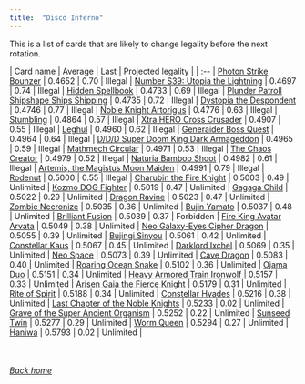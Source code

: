 ```yaml
---
title:  "Disco Inferno"
---
```


This is a list of cards that are likely to change legality before the next rotation.

| Card name | Average | Last | Projected legality |
| :-- |
[Photon Strike Bounzer](https://db.ygoprodeck.com/card/?search=Photon%20Strike%20Bounzer) | 0.4652 | 0.70 | Illegal |
[Number S39: Utopia the Lightning](https://db.ygoprodeck.com/card/?search=Number%20S39:%20Utopia%20the%20Lightning) | 0.4697 | 0.74 | Illegal |
[Hidden Spellbook](https://db.ygoprodeck.com/card/?search=Hidden%20Spellbook) | 0.4733 | 0.69 | Illegal |
[Plunder Patroll Shipshape Ships Shipping](https://db.ygoprodeck.com/card/?search=Plunder%20Patroll%20Shipshape%20Ships%20Shipping) | 0.4735 | 0.72 | Illegal |
[Dystopia the Despondent](https://db.ygoprodeck.com/card/?search=Dystopia%20the%20Despondent) | 0.4746 | 0.77 | Illegal |
[Noble Knight Artorigus](https://db.ygoprodeck.com/card/?search=Noble%20Knight%20Artorigus) | 0.4776 | 0.63 | Illegal |
[Stumbling](https://db.ygoprodeck.com/card/?search=Stumbling) | 0.4864 | 0.57 | Illegal |
[Xtra HERO Cross Crusader](https://db.ygoprodeck.com/card/?search=Xtra%20HERO%20Cross%20Crusader) | 0.4907 | 0.55 | Illegal |
[Leghul](https://db.ygoprodeck.com/card/?search=Leghul) | 0.4960 | 0.62 | Illegal |
[Generaider Boss Quest](https://db.ygoprodeck.com/card/?search=Generaider%20Boss%20Quest) | 0.4964 | 0.64 | Illegal |
[D/D/D Super Doom King Dark Armageddon](https://db.ygoprodeck.com/card/?search=D/D/D%20Super%20Doom%20King%20Dark%20Armageddon) | 0.4965 | 0.59 | Illegal |
[Mathmech Circular](https://db.ygoprodeck.com/card/?search=Mathmech%20Circular) | 0.4971 | 0.53 | Illegal |
[The Chaos Creator](https://db.ygoprodeck.com/card/?search=The%20Chaos%20Creator) | 0.4979 | 0.52 | Illegal |
[Naturia Bamboo Shoot](https://db.ygoprodeck.com/card/?search=Naturia%20Bamboo%20Shoot) | 0.4982 | 0.61 | Illegal |
[Artemis, the Magistus Moon Maiden](https://db.ygoprodeck.com/card/?search=Artemis,%20the%20Magistus%20Moon%20Maiden) | 0.4991 | 0.79 | Illegal |
[Rodenut](https://db.ygoprodeck.com/card/?search=Rodenut) | 0.5000 | 0.55 | Illegal |
[Charubin the Fire Knight](https://db.ygoprodeck.com/card/?search=Charubin%20the%20Fire%20Knight) | 0.5003 | 0.49 | Unlimited |
[Kozmo DOG Fighter](https://db.ygoprodeck.com/card/?search=Kozmo%20DOG%20Fighter) | 0.5019 | 0.47 | Unlimited |
[Gagaga Child](https://db.ygoprodeck.com/card/?search=Gagaga%20Child) | 0.5022 | 0.29 | Unlimited |
[Dragon Ravine](https://db.ygoprodeck.com/card/?search=Dragon%20Ravine) | 0.5023 | 0.47 | Unlimited |
[Zombie Necronize](https://db.ygoprodeck.com/card/?search=Zombie%20Necronize) | 0.5035 | 0.36 | Unlimited |
[Bujin Yamato](https://db.ygoprodeck.com/card/?search=Bujin%20Yamato) | 0.5037 | 0.48 | Unlimited |
[Brilliant Fusion](https://db.ygoprodeck.com/card/?search=Brilliant%20Fusion) | 0.5039 | 0.37 | Forbidden |
[Fire King Avatar Arvata](https://db.ygoprodeck.com/card/?search=Fire%20King%20Avatar%20Arvata) | 0.5049 | 0.38 | Unlimited |
[Neo Galaxy-Eyes Cipher Dragon](https://db.ygoprodeck.com/card/?search=Neo%20Galaxy-Eyes%20Cipher%20Dragon) | 0.5055 | 0.39 | Unlimited |
[Bujingi Sinyou](https://db.ygoprodeck.com/card/?search=Bujingi%20Sinyou) | 0.5061 | 0.42 | Unlimited |
[Constellar Kaus](https://db.ygoprodeck.com/card/?search=Constellar%20Kaus) | 0.5067 | 0.45 | Unlimited |
[Darklord Ixchel](https://db.ygoprodeck.com/card/?search=Darklord%20Ixchel) | 0.5069 | 0.35 | Unlimited |
[Neo Space](https://db.ygoprodeck.com/card/?search=Neo%20Space) | 0.5073 | 0.39 | Unlimited |
[Cave Dragon](https://db.ygoprodeck.com/card/?search=Cave%20Dragon) | 0.5083 | 0.40 | Unlimited |
[Roaring Ocean Snake](https://db.ygoprodeck.com/card/?search=Roaring%20Ocean%20Snake) | 0.5102 | 0.36 | Unlimited |
[Ojama Duo](https://db.ygoprodeck.com/card/?search=Ojama%20Duo) | 0.5151 | 0.34 | Unlimited |
[Heavy Armored Train Ironwolf](https://db.ygoprodeck.com/card/?search=Heavy%20Armored%20Train%20Ironwolf) | 0.5157 | 0.33 | Unlimited |
[Arisen Gaia the Fierce Knight](https://db.ygoprodeck.com/card/?search=Arisen%20Gaia%20the%20Fierce%20Knight) | 0.5179 | 0.31 | Unlimited |
[Rite of Spirit](https://db.ygoprodeck.com/card/?search=Rite%20of%20Spirit) | 0.5188 | 0.34 | Unlimited |
[Constellar Hyades](https://db.ygoprodeck.com/card/?search=Constellar%20Hyades) | 0.5216 | 0.38 | Unlimited |
[Last Chapter of the Noble Knights](https://db.ygoprodeck.com/card/?search=Last%20Chapter%20of%20the%20Noble%20Knights) | 0.5233 | 0.02 | Unlimited |
[Grave of the Super Ancient Organism](https://db.ygoprodeck.com/card/?search=Grave%20of%20the%20Super%20Ancient%20Organism) | 0.5252 | 0.22 | Unlimited |
[Sunseed Twin](https://db.ygoprodeck.com/card/?search=Sunseed%20Twin) | 0.5277 | 0.29 | Unlimited |
[Worm Queen](https://db.ygoprodeck.com/card/?search=Worm%20Queen) | 0.5294 | 0.27 | Unlimited |
[Haniwa](https://db.ygoprodeck.com/card/?search=Haniwa) | 0.5793 | 0.02 | Unlimited |

<br>

###### [Back home](index)